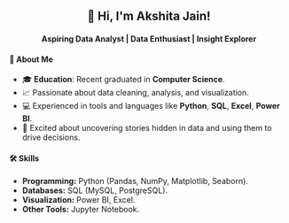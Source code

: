 <h2 align="center">👋 Hi, I'm Akshita Jain!</h2>

<h4 align="center">Aspiring Data Analyst | Data Enthusiast | Insight Explorer</h4>

#### 🌟 About Me

- 🎓 **Education**: Recent graduated in **Computer Science**.
- 📈 Passionate about data cleaning, analysis, and visualization.
- 💻 Experienced in tools and languages like **Python**, **SQL**, **Excel**, **Power BI**.
- 🌟 Excited about uncovering stories hidden in data and using them to drive decisions.

#### 🛠️ Skills  

- **Programming:** Python (Pandas, NumPy, Matplotlib, Seaborn).
- **Databases:** SQL (MySQL, PostgreSQL).
- **Visualization:** Power BI, Excel.
- **Other Tools:** Jupyter Notebook. 
